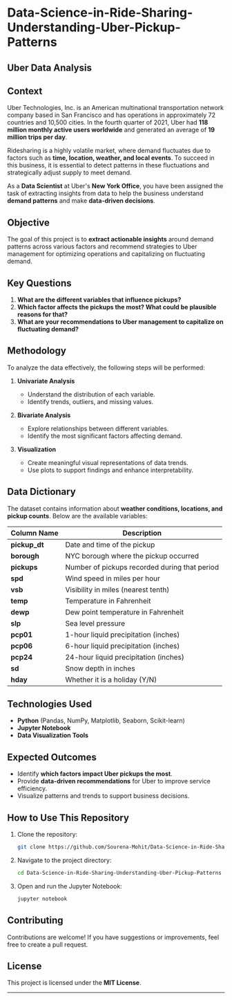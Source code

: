 # Data-Science-in-Ride-Sharing-Understanding-Uber-Pickup-Patterns
## Uber Data Analysis

## **Context**
Uber Technologies, Inc. is an American multinational transportation network company based in San Francisco and has operations in approximately 72 countries and 10,500 cities. In the fourth quarter of 2021, Uber had **118 million monthly active users worldwide** and generated an average of **19 million trips per day**.

Ridesharing is a highly volatile market, where demand fluctuates due to factors such as **time, location, weather, and local events**. To succeed in this business, it is essential to detect patterns in these fluctuations and strategically adjust supply to meet demand.

As a **Data Scientist** at Uber's **New York Office**, you have been assigned the task of extracting insights from data to help the business understand **demand patterns** and make **data-driven decisions**.

## **Objective**
The goal of this project is to **extract actionable insights** around demand patterns across various factors and recommend strategies to Uber management for optimizing operations and capitalizing on fluctuating demand.

## **Key Questions**
1. **What are the different variables that influence pickups?**
2. **Which factor affects the pickups the most? What could be plausible reasons for that?**
3. **What are your recommendations to Uber management to capitalize on fluctuating demand?**

## **Methodology**
To analyze the data effectively, the following steps will be performed:

1. **Univariate Analysis**
   - Understand the distribution of each variable.
   - Identify trends, outliers, and missing values.

2. **Bivariate Analysis**
   - Explore relationships between different variables.
   - Identify the most significant factors affecting demand.

3. **Visualization**
   - Create meaningful visual representations of data trends.
   - Use plots to support findings and enhance interpretability.

## **Data Dictionary**
The dataset contains information about **weather conditions, locations, and pickup counts**. Below are the available variables:

| Column Name | Description |
|-------------|-------------|
| **pickup_dt** | Date and time of the pickup |
| **borough** | NYC borough where the pickup occurred |
| **pickups** | Number of pickups recorded during that period |
| **spd** | Wind speed in miles per hour |
| **vsb** | Visibility in miles (nearest tenth) |
| **temp** | Temperature in Fahrenheit |
| **dewp** | Dew point temperature in Fahrenheit |
| **slp** | Sea level pressure |
| **pcp01** | 1-hour liquid precipitation (inches) |
| **pcp06** | 6-hour liquid precipitation (inches) |
| **pcp24** | 24-hour liquid precipitation (inches) |
| **sd** | Snow depth in inches |
| **hday** | Whether it is a holiday (Y/N) |

## **Technologies Used**
- **Python** (Pandas, NumPy, Matplotlib, Seaborn, Scikit-learn)
- **Jupyter Notebook**
- **Data Visualization Tools**

## **Expected Outcomes**
- Identify **which factors impact Uber pickups the most**.
- Provide **data-driven recommendations** for Uber to improve service efficiency.
- Visualize patterns and trends to support business decisions.

## **How to Use This Repository**
1. Clone the repository:
   ```bash
   git clone https://github.com/Sourena-Mohit/Data-Science-in-Ride-Sharing-Understanding-Uber-Pickup-Patterns.git
   ```
2. Navigate to the project directory:
   ```bash
   cd Data-Science-in-Ride-Sharing-Understanding-Uber-Pickup-Patterns
   ```
3. Open and run the Jupyter Notebook:
   ```bash
   jupyter notebook
   ```

## **Contributing**
Contributions are welcome! If you have suggestions or improvements, feel free to create a pull request.

## **License**
This project is licensed under the **MIT License**.

---



